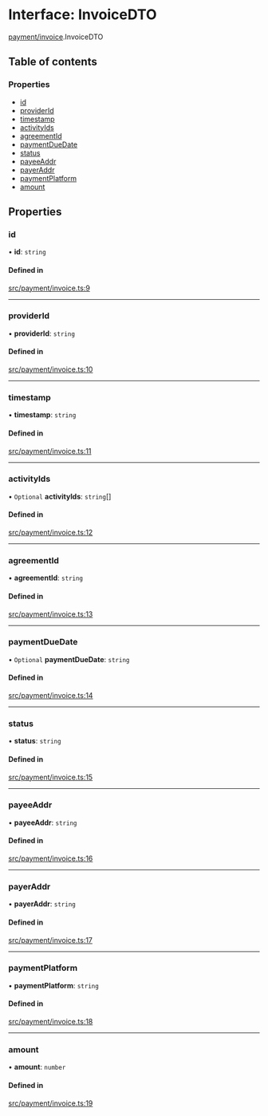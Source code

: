 # Interface: InvoiceDTO

[payment/invoice](../modules/payment_invoice).InvoiceDTO

## Table of contents

### Properties

- [id](payment_invoice.InvoiceDTO#id)
- [providerId](payment_invoice.InvoiceDTO#providerid)
- [timestamp](payment_invoice.InvoiceDTO#timestamp)
- [activityIds](payment_invoice.InvoiceDTO#activityids)
- [agreementId](payment_invoice.InvoiceDTO#agreementid)
- [paymentDueDate](payment_invoice.InvoiceDTO#paymentduedate)
- [status](payment_invoice.InvoiceDTO#status)
- [payeeAddr](payment_invoice.InvoiceDTO#payeeaddr)
- [payerAddr](payment_invoice.InvoiceDTO#payeraddr)
- [paymentPlatform](payment_invoice.InvoiceDTO#paymentplatform)
- [amount](payment_invoice.InvoiceDTO#amount)

## Properties

### id

• **id**: `string`

#### Defined in

[src/payment/invoice.ts:9](https://github.com/golemfactory/golem-js/blob/614ea72/src/payment/invoice.ts#L9)

___

### providerId

• **providerId**: `string`

#### Defined in

[src/payment/invoice.ts:10](https://github.com/golemfactory/golem-js/blob/614ea72/src/payment/invoice.ts#L10)

___

### timestamp

• **timestamp**: `string`

#### Defined in

[src/payment/invoice.ts:11](https://github.com/golemfactory/golem-js/blob/614ea72/src/payment/invoice.ts#L11)

___

### activityIds

• `Optional` **activityIds**: `string`[]

#### Defined in

[src/payment/invoice.ts:12](https://github.com/golemfactory/golem-js/blob/614ea72/src/payment/invoice.ts#L12)

___

### agreementId

• **agreementId**: `string`

#### Defined in

[src/payment/invoice.ts:13](https://github.com/golemfactory/golem-js/blob/614ea72/src/payment/invoice.ts#L13)

___

### paymentDueDate

• `Optional` **paymentDueDate**: `string`

#### Defined in

[src/payment/invoice.ts:14](https://github.com/golemfactory/golem-js/blob/614ea72/src/payment/invoice.ts#L14)

___

### status

• **status**: `string`

#### Defined in

[src/payment/invoice.ts:15](https://github.com/golemfactory/golem-js/blob/614ea72/src/payment/invoice.ts#L15)

___

### payeeAddr

• **payeeAddr**: `string`

#### Defined in

[src/payment/invoice.ts:16](https://github.com/golemfactory/golem-js/blob/614ea72/src/payment/invoice.ts#L16)

___

### payerAddr

• **payerAddr**: `string`

#### Defined in

[src/payment/invoice.ts:17](https://github.com/golemfactory/golem-js/blob/614ea72/src/payment/invoice.ts#L17)

___

### paymentPlatform

• **paymentPlatform**: `string`

#### Defined in

[src/payment/invoice.ts:18](https://github.com/golemfactory/golem-js/blob/614ea72/src/payment/invoice.ts#L18)

___

### amount

• **amount**: `number`

#### Defined in

[src/payment/invoice.ts:19](https://github.com/golemfactory/golem-js/blob/614ea72/src/payment/invoice.ts#L19)
